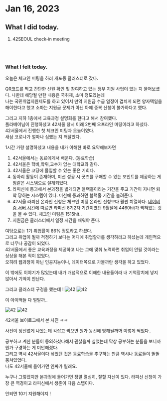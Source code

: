 # Jan 16, 2023 

## What I did today.
1. 42SEOUL check-in meeting

<br><br>

### What I felt today.
오늘은 체크인 미팅을 하러 개포동 클러스터로 갔다.

QR코드를 찍고 간단한 신원 확인 및 참여하고 있는 정부 지원 사업이 있는 지 물어보셨다.
나한테 해당될 만한 내용은 국취제, 소마 정도였는데<br>
나는 국민취업지원제도를 하고 있어서 만약 지원금 수급 일정이 겹치게 되면 양자택일을 해야한다고 했고 소마는 지원금 문제가 아닌 아예 중복 신청이 불가하다고 했다.

그리고 지하 1층에서 교육과정 설명회를 한다고 해서 참여했다.<br>
폴라베어님이 진행하셨고 42서울 창시 이래 2번째 오프라인 미팅이라고 하셨다.<br>
42서울에서 진행한 첫 체크인 미팅과 오늘이였다.<br>
새삼 코로나가 얼마나 심했는 지 깨달았다.<br>

1시간 가량 설명하셨고 내용을 내가 이해한 바로 요약해보자면

1. 42서울에서는 동료에게서 배운다. (동료학습)
2. 42서울은 학비,학위,교수가 없는 대학교와 같다. 
3. 42서울은 코딩에 몰입할 수 있는 좋은 기회다.
4. 동아리 활동이 존재하며, 미션 성공 시 굿즈를 구매할 수 있는 포인트를 제공하는 게임같은   시스템으로 설계되었다.
5. 라피신에 통과해서 본과정을 밟게되면 블랙홀이라는 기간을 주고 기간이 지나면 퇴학 당하는 시스템이 있다. 미션에 통과하면 블랙홀 기간을 늘려준다.
6. 42서울 라피신 온라인 신청은 체크인 미팅 온라인 신청보다 훨씬 치열하다.
  [네이비즘 서버 시간](https://time.navyism.com/?host=apply.42seoul.kr)에 따르면 라피신 8기2차 기간이였던 9월달에 4460hit가 찍혀있는 것을 볼 수 있다. 체크인 미팅은 1515hit..
7. 지원금은 클러스터에서 일정 시간을 채워야 준다.

여담으로는 1기 취업률이 86% 정도라고 하셨다.<br>
그리고 취업이 될까 걱정하기 보다는 어디에 취업할까를 생각하라고 하셨는데 개인적으로 너무나 공감이 되었다.<br>
42서울에서 좋은 교육과정을 제공하고 나는 그에 맞춰 노력하면 취업이 안될 것이라는 상상을 해본 적이 없었다.<br>
오히려 웹과정이 아닌 인공지능이나, 데이터쪽으로 가볼까란 생각을 하고 있었다.

이 밖에도 이야기가 많았는데 내가 개념적으로 이해한 내용들이라 내 기억장치에 넣지 않아서 기억이 안난다.

그리고 클러스터 구경을 했는데 !
![42](../../img/42Seoul1.JPG)
![42](../../img/42Seoul2.JPG)

이 아이맥들 다 얼말까..

![42](../../img/42Seoul3.JPG)
![42](../../img/42Seoul4.JPG)

42서울 브이로그에서 본 사진 ㅋㅋ

사진이 정신없게 나왔는데 각잡고 찍으면 뭔가 동선에 방해될까봐 이렇게 찍었다..

공부하고 계신 분들이 동의하셨다해서 괜찮을까 싶었는데 막상 공부하는 분들을 보니까 뭔가 구경하는 게 미안해졌다.<br>
그리고 역시 42서울이다 싶었던 것은 동료학습을 추구하는 만큼 역시나 동료들이 똘똘 뭉쳐있었다.<br>
나도 42서울에 들어가면 인싸가 될래요.

누구나 그렇겠지만 본과정에 들어가면 정말 열심히, 잘할 자신이 있다.
라피신 신청이 가장 큰 역경이고 라피신에서 생존이 다음 스텝이다.

안되면 10기 지원해야지 !
